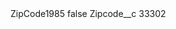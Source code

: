 <?xml version="1.0" encoding="UTF-8"?>
<CustomMetadata xmlns="http://soap.sforce.com/2006/04/metadata" xmlns:xsi="http://www.w3.org/2001/XMLSchema-instance" xmlns:xsd="http://www.w3.org/2001/XMLSchema">
    <label>ZipCode1985</label>
    <protected>false</protected>
    <values>
        <field>Zipcode__c</field>
        <value xsi:type="xsd:string">33302</value>
    </values>
</CustomMetadata>
